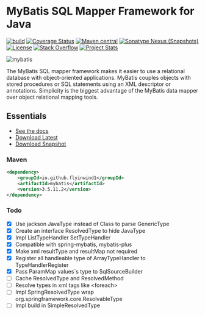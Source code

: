 MyBatis SQL Mapper Framework for Java
=====================================

[![build](https://github.com/mybatis/mybatis-3/workflows/Java%20CI/badge.svg)](https://github.com/mybatis/mybatis-3/actions?query=workflow%3A%22Java+CI%22)
[![Coverage Status](https://coveralls.io/repos/mybatis/mybatis-3/badge.svg?branch=master&service=github)](https://coveralls.io/github/mybatis/mybatis-3?branch=master)
[![Maven central](https://maven-badges.herokuapp.com/maven-central/org.mybatis/mybatis/badge.svg)](https://maven-badges.herokuapp.com/maven-central/org.mybatis/mybatis)
[![Sonatype Nexus (Snapshots)](https://img.shields.io/nexus/s/https/oss.sonatype.org/org.mybatis/mybatis.svg)](https://oss.sonatype.org/content/repositories/snapshots/org/mybatis/mybatis/)
[![License](https://img.shields.io/:license-apache-brightgreen.svg)](https://www.apache.org/licenses/LICENSE-2.0.html)
[![Stack Overflow](https://img.shields.io/:stack%20overflow-mybatis-brightgreen.svg)](https://stackoverflow.com/questions/tagged/mybatis)
[![Project Stats](https://www.openhub.net/p/mybatis/widgets/project_thin_badge.gif)](https://www.openhub.net/p/mybatis)

![mybatis](https://mybatis.org/images/mybatis-logo.png)

The MyBatis SQL mapper framework makes it easier to use a relational database with object-oriented applications.
MyBatis couples objects with stored procedures or SQL statements using an XML descriptor or annotations.
Simplicity is the biggest advantage of the MyBatis data mapper over object relational mapping tools.

Essentials
----------

* [See the docs](https://mybatis.org/mybatis-3)
* [Download Latest](https://github.com/mybatis/mybatis-3/releases)
* [Download Snapshot](https://oss.sonatype.org/content/repositories/snapshots/org/mybatis/mybatis/)


### Maven
``` xml
<dependency>
    <groupId>io.github.flyinwind1</groupId>
    <artifactId>mybatis</artifactId>
    <version>3.5.11.2</version>
</dependency>
```

### Todo

- [x] Use jackson JavaType instead of Class to parse GenericType
- [x] Create an interface ResolvedType to hide JavaType
- [x] Impl ListTypeHandler SetTypeHandler
- [x] Compatible with spring-mybatis, mybatis-plus
- [x] Make xml resultType and resultMap not required
- [x] Register all handleable type of ArrayTypeHandler to TypeHandlerRegister
- [x] Pass ParamMap values`s type to SqlSourceBuilder
- [ ] Cache ResolvedType and ResolvedMethod
- [ ] Resolve types in xml tags like \<foreach>
- [ ] Impl SpringResolvedType wrap org.springframework.core.ResolvableType
- [ ] Impl build in SimpleResolvedType
